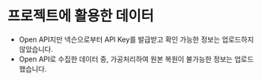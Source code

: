 # 프로젝트에 활용한 데이터
- Open API지만 넥슨으로부터 API Key를 발급받고 확인 가능한 정보는 업로드하지 않았습니다.
- Open API로 수집한 데이터 중, 가공처리하여 원본 복원이 불가능한 정보는 업로드했습니다.
